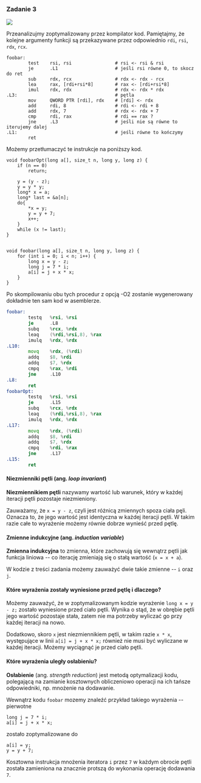 ### Zadanie 3 

![](https://i.imgur.com/NRVUp9J.png)


Przeanalizujmy zoptymalizowany przez kompilator kod. Pamiętajmy, że kolejne argumenty funkcji są przekazywane przez odpowiednio `rdi`, `rsi`, `rdx`, `rcx`.
```asm=
foobar:
        test    rsi, rsi                # rsi <- rsi & rsi
        je      .L1                     # jeśli rsi równe 0, to skocz do ret
        sub     rdx, rcx                # rdx <- rdx - rcx
        lea     rax, [rdi+rsi*8]        # rax <- [rdi+rsi*8]
        imul    rdx, rdx                # rdx <- rdx * rdx
.L3:                                    # pętla
        mov     QWORD PTR [rdi], rdx    # [rdi] <- rdx
        add     rdi, 8                  # rdi <- rdi + 8
        add     rdx, 7                  # rdx <- rdx + 7
        cmp     rdi, rax                # rdi == rax ?
        jne     .L3                     # jeśli nie są równe to iterujemy dalej
.L1:                                    # jeśli równe to kończymy
        ret
```
        
Możemy przetłumaczyć te instrukcje na poniższy kod.

```c=
void foobarOpt(long a[], size_t n, long y, long z) {
    if (n == 0)
        return;
    
    y = (y - z);
    y = y * y;
    long* x = a;
    long* last = &a[n];
    do{
        *x = y;
        y = y + 7;
        x++;
    }
    while (x != last);
}


void foobar(long a[], size_t n, long y, long z) {
    for (int i = 0; i < n; i++) {
        long x = y - z;
        long j = 7 * i;
        a[i] = j + x * x;
    }
}
```

Po skompilowaniu obu tych procedur z opcją -O2 zostanie wygenerowany dokładnie ten sam kod w asemblerze.

```asm
foobar:
        testq   %rsi, %rsi
        je      .L8
        subq    %rcx, %rdx
        leaq    (%rdi,%rsi,8), %rax
        imulq   %rdx, %rdx
.L10:
        movq    %rdx, (%rdi)
        addq    $8, %rdi
        addq    $7, %rdx
        cmpq    %rax, %rdi
        jne     .L10
.L8:
        ret
foobarOpt:
        testq   %rsi, %rsi
        je      .L15
        subq    %rcx, %rdx
        leaq    (%rdi,%rsi,8), %rax
        imulq   %rdx, %rdx
.L17:
        movq    %rdx, (%rdi)
        addq    $8, %rdi
        addq    $7, %rdx
        cmpq    %rdi, %rax
        jne     .L17
.L15:
        ret
```

#### Niezmienniki pętli (ang. *loop invariant*)
**Niezmiennikiem pętli** nazywamy wartość lub warunek, który w każdej iteracji pętli pozostaje niezmieniony.

Zauważamy, że `x = y - z`, czyli jest różnicą zmiennych spoza ciała pęli. Oznacza to, że jego wartość jest identyczna w każdej iteracji pętli. W takim razie całe to wyrażenie możemy równie dobrze wynieść przed pętlę.

#### Zmienne indukcyjne (ang. *induction variable*)

**Zmienna indukcyjna** to zmienna, które zachowują się wewnątrz pętli jak funkcja liniowa -- co iterację zmieniają się o stałą wartość (`x = x + a`).

W kodzie z treści zadania możemy zauważyć dwie takie zmienne -- `i` oraz `j`.

#### Które wyrażenia zostały wyniesione przed pętlę i dlaczego?

Możemy zauważyć, że w zoptymalizowanym kodzie wyrażenie `long x = y - z;` zostało wyniesione przed ciało pętli. Wynika o stąd, że w obrębie pętli jego wartość pozostaje stała, zatem nie ma potrzeby wyliczać go przy każdej iteracji na nowo.

Dodatkowo, skoro `x` jest niezmiennikiem pętli, w takim razie `x * x`, występujące w linii `a[i] = j + x * x;` również nie musi być wyliczane w każdej iteracji. Możemy wyciągnąć je przed ciało pętli.

#### Które wyrażenia uległy osłabieniu?

**Osłabienie** (ang. *strength reduction*) jest metodą optymalizacji kodu, polegającą na zamianie kosztownych obliczeniowo operacji na ich tańsze odpowiedniki, np. mnożenie na dodawanie.

Wewnątrz kodu `foobar` mozemy znaleźć przykład takiego wyrażenia -- pierwotne
```
long j = 7 * i;
a[i] = j + x * x;
```
zostało zoptymalizowane do 

```
a[i] = y;
y = y + 7;
```

Kosztowna instrukcja mnożenia iteratora `i` przez `7` w każdym obrocie pętli została zamieniona na znacznie protszą do wykonania operację dodawania `7`.

